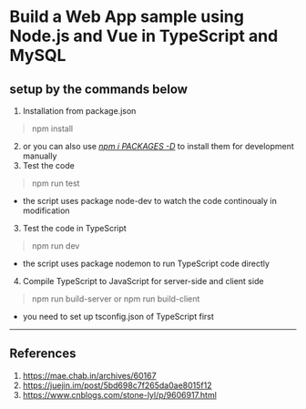 Build a Web App sample using Node.js and Vue in TypeScript and MySQL
============
## setup by the commands below #
1. Installation from package.json
> npm install
2. or you can also use <u><i>npm i PACKAGES -D</i></u> to install them for development manually
3. Test the code
> npm run test
* the script uses package node-dev to watch the code continoualy in modification
3. Test the code in TypeScript
> npm run dev
* the script uses package nodemon to run TypeScript code directly
4. Compile TypeScript to JavaScript for server-side and client side
> npm run build-server or npm run build-client
* you need to set up tsconfig.json of TypeScript first
------------
References
------------
1. https://mae.chab.in/archives/60167
2. https://juejin.im/post/5bd698c7f265da0ae8015f12
3. https://www.cnblogs.com/stone-lyl/p/9606917.html
